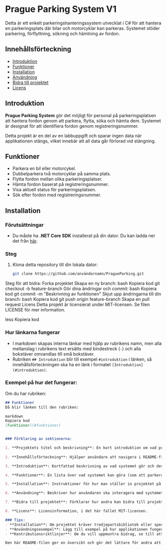 # Prague Parking System V1

Detta är ett enkelt parkeringshanteringssystem utvecklat i C# för att hantera en parkeringsplats där bilar och motorcyklar kan parkeras. Systemet stöder parkering, förflyttning, sökning och hämtning av fordon.

## Innehållsförteckning
- [Introduktion](#introduktion)
- [Funktioner](#funktioner)
- [Installation](#installation)
- [Användning](#användning)
- [Bidra till projektet](#bidra-till-projektet)
- [Licens](#licens)

## Introduktion

**Prague Parking System** gör det möjligt för personal på parkeringsplatsen att hantera fordon genom att parkera, flytta, söka och hämta dem. Systemet är designat för att identifiera fordon genom registreringsnummer.

Detta projekt är en del av en labbuppgift och sparar ingen data när applikationen stängs, vilket innebär att all data går förlorad vid stängning.

## Funktioner

- Parkera en bil eller motorcykel.
- Dubbelparkera två motorcyklar på samma plats.
- Flytta fordon mellan olika parkeringsplatser.
- Hämta fordon baserat på registreringsnummer.
- Visa aktuell status för parkeringsplatsen.
- Sök efter fordon med registreringsnummer.

## Installation

### Förutsättningar
- Du måste ha **.NET Core SDK** installerat på din dator. Du kan ladda ner det från [här](https://dotnet.microsoft.com/download/dotnet-core).

### Steg
1. Klona detta repository till din lokala dator:
   ```bash
   git clone https://github.com/användarnamn/PragueParking.git

Steg för att bidra:
Forka projektet
Skapa en ny branch:
bash
Kopiera kod
git checkout -b feature-branch
Gör dina ändringar och commit:
bash
Kopiera kod
git commit -m "Beskrivning av funktionen"
Skjut upp ändringarna till din branch:
bash
Kopiera kod
git push origin feature-branch
Skapa en pull request
Licens
Detta projekt är licensierat under MIT-licensen. Se filen LICENSE för mer information.

less
Kopiera kod

### Hur länkarna fungerar
- I markdown skapas interna länkar med hjälp av rubrikens namn, men alla mellanslag i rubrikens text ersätts med bindestreck (`-`) och alla bokstäver omvandlas till små bokstäver.
- Rubriken `## Introduktion` blir till exempel `#introduktion` i länken, så innehållsförteckningen ska ha en länk i formatet `[Introduktion](#introduktion)`.

### Exempel på hur det fungerar:
Om du har rubriken:
```markdown
## Funktioner
Då blir länken till den rubriken:

markdown
Kopiera kod
[Funktioner](#funktioner)


### Förklaring av sektionerna:

1. **Projektets titel och beskrivning**: En kort introduktion om vad projektet gör och varför det är viktigt.
  
2. **Innehållsförteckning**: Hjälper användare att navigera i README-filen, särskilt om den är lång.

3. **Introduktion**: Kortfattad beskrivning av vad systemet gör och dess syfte.

4. **Funktioner**: En lista över vad systemet kan göra (som att parkera, flytta och hämta fordon).

5. **Installation**: Instruktioner för hur man ställer in projektet på sin egen maskin. I det här fallet hur man installerar och kör en C#-applikation med .NET Core.

6. **Användning**: Beskriver hur användaren ska interagera med systemet och vilka menyer och funktioner som finns. Exempel på interaktion visar hur systemet fungerar i praktiken.

7. **Bidra till projektet**: Förklarar hur andra kan bidra till projektet genom att forka, skapa nya branches och skicka in pull requests.

8. **Licens**: Licensinformation, i det här fallet MIT-licensen.

### Tips:
- **Installation**: Om projektet kräver tredjepartsbibliotek eller specifika inställningar, inkludera det i installationsavsnittet.
- **Användningsexempel**: Lägg till exempel på hur applikationen fungerar med typiska användningsfall.
- **Kontributionsriktlinjer**: Om du vill uppmuntra bidrag, se till att tydligt beskriva hur man kan bidra.

Den här README-filen ger en översikt och gör det lättare för andra att förstå och använda ditt projekt.

